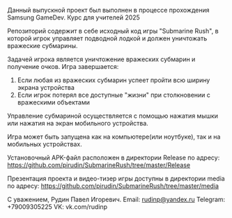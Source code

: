Данный выпускной проект был выполнен в процессе прохождения Samsung GameDev. Курс для учителей 2025

Репозиторий содержит в себе исходный код игры "Submarine Rush", в которой игрок управляет подводной лодкой 
и должен уничтожать вражеские субмарины. 

Задачей игрока является уничтожение вражеских субмарин и получение очков. Игра завершается: 
1) Если любая из вражеских субмарин успеет пройти всю ширину экрана устройства
2) Если игрок потерял все доступные "жизни" при столкновении с вражескими объектами

Управление субмариной осуществляется с помощью нажатия мышки или нажатия на экран мобильного устройства.

Игра может быть запущена как на компьютере(или ноутбуке), так и на мобильных устройствах.

Установочный APK-файл расположен в директории Release по адресу: https://github.com/pirudin/SubmarineRush/tree/master/Release 

Презентация проекта и видео-тизер игры доступны в директории media по адресу: https://github.com/pirudin/SubmarineRush/tree/master/media

С уважением, Рудин Павел Игоревич. Email: rudinp@yandex.ru Telegram: +79009305225 VK: vk.com/rudinp

